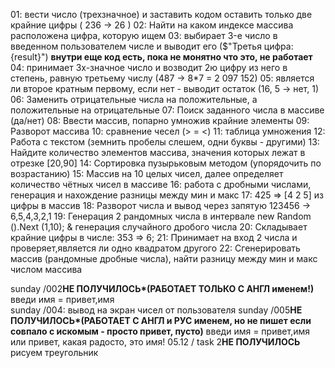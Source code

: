 ﻿01:  вести число (трехзначное) и заставить кодом оставить только две крайние цифры ( 236 -> 26 )
02:  Найти на каком индексе массива расположена цифра, которую ищем
03:  выбирает 3-e число в введенном пользователем числе и выводит его  ($"Третья цифра: {result}") **внутри еще код есть, пока не монятно что это, не работает**
04:  принимает 3х-значное число и возводит 2ю цифру из него в степень, равную третьему числу (487 -> 8*7 = 2 097 152)
05:  является ли второе кратным первому, если нет - выводит остаток (16, 5 -> нет, 1)
06:  Заменить отрицательные числа на положительные, а положительные на отрицательные
07:  Поиск заданного числа в массиве (да/нет)
08:  Ввести массив, попарно умножив крайние элементы 
09:  Разворот массива
10:  сравнение чесел (> = <)
11:  таблица умножения
12:  Работа с текстом (земнить пробелы слешем, одни буквы - другими)
13:  Найдите количество элементов массива, значения которых лежат в отрезке [20,90]
14:  Сортировка пузырьковым методом (упорядочить по возрастанию)
15:  Массив на 10 целых чисел, далее определяет количество чётных чисел в массиве
16:  работа с дробными числами, генерация и нахождение разницы между мин и макс
17:  425 => [4 2 5] из цифры в массив
18:  Разворот числа и вывод через запятую 123456 -> 6,5,4,3,2,1
19:  Генерация 2 рандомных числа в интервале new Random ().Next (1,10); & генерация случайного дробого числа
20:  Cкладывает крайние цифры в числе: 353 => 6;
21:  Принимает на вход 2 числа и проверяет,является ли одно квадратом другого
22:  Сгенерировать массив (рандомные  дробные числа), найти разницу между мин и макс числом массива




sunday /002**НЕ ПОЛУЧИЛОСЬ*(РАБОТАЕТ ТОЛЬКО С АНГЛ именем!)**   введи имя = привет,имя  
sunday /004: вывод на экран чисел от пользователя
sunday /005**НЕ ПОЛУЧИЛОСЬ*(РАБОТАЕТ С АНГЛ и РУС именем, но не пишет если совпало с искомым - просто привет, пусто)** введи имя = привет,имя или привет, какая радосто, это имя! 
05.12 / task 2**НЕ ПОЛУЧИЛОСЬ** рисуем треугольник

